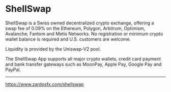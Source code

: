 # ShellSwap
ShellSwap is a Swiss owned decentralized crypto exchange, offering a swap fee of 0.09% on the Ethereum, Polygon, Arbitrum, Optimism, Avalanche, Fantom and Metis Networks. No registration or minimum crypto wallet balance is required and U.S. customers are welcome. 

Liquidity is provided by the Uniswap-V2 pool.

The ShellSwap App supports all major crypto wallets, credit card payment and bank transfer gateways such as MoonPay, Apple Pay, Google Pay and PayPal.

___
https://www.zardosfx.com/shellswap
